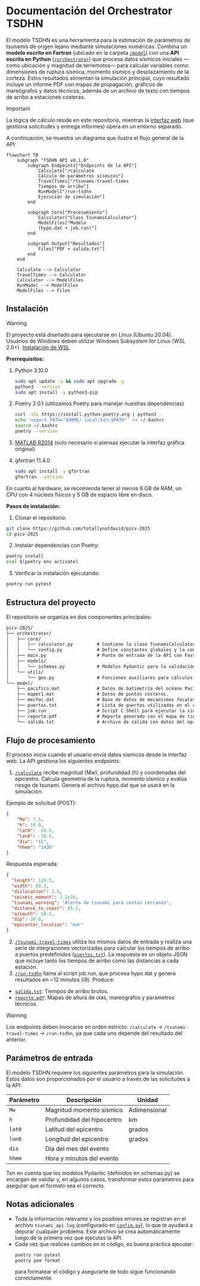 # Documentación del Orchestrator TSDHN

El modelo TSDHN es una herramienta para la estimación de parámetros de tsunamis de origen lejano mediante simulaciones numéricas. Combina un **modelo escrito en Fortran** (ubicado en la carpeta [`/model`](/model/)) con una **API escrita en Python** ([`/orchestrator`](/orchestrator/)) que procesa datos sísmicos iniciales —como ubicación y magnitud de terremotos— para calcular variables como: dimensiones de ruptura sísmica, momento sísmico y desplazamiento de la corteza. Estos resultados alimentan la simulación principal, cuyo resultado incluye un informe PDF con mapas de propagación, gráficos de mareógrafos y datos técnicos, además de un archivo de texto con tiempos de arribo a estaciones costeras.

> [!IMPORTANT]
> La lógica de cálculo reside en este repositorio, mientras la [interfaz web](https://github.com/totallynotdavid/picv-2025-web) (que gestiona solicitudes y entrega informes) opera en un entorno separado.

A continuación, se muestra un diagrama que ilustra el flujo general de la API:

```mermaid
flowchart TB
    subgraph "TSDHN API v0.1.0"
        subgraph Endpoints["Endpoints de la API"]
            Calculate["/calculate
            Cálculo de parámetros sísmicos"]
            TravelTimes["/tsunami-travel-times
            Tiempos de arribo"]
            RunModel["/run-tsdhn
            Ejecución de simulación"]
        end

        subgraph Core["Procesamiento"]
            Calculator["Class TsunamiCalculator"]
            ModelFiles["Modelo
            (hypo.dat + job.run)"]
        end

        subgraph Output["Resultados"]
            Files["PDF + salida.txt"]
        end
    end

    Calculate --> Calculator
    TravelTimes --> Calculator
    Calculator --> ModelFiles
    RunModel --> ModelFiles
    ModelFiles --> Files
```

## Instalación

> [!WARNING]
> El proyecto está diseñado para ejecutarse en Linux (Ubuntu 20.04). Usuarios de Windows deben utilizar Windows Subsystem for Linux (WSL 2.0+). [Instalación de WSL](https://learn.microsoft.com/es-es/windows/wsl/install)

**Prerrequisitos:**

1. Python 3.10.0
   ```bash
   sudo apt update -y && sudo apt upgrade -y
   python3 --version
   sudo apt install -y python3-pip
   ```
2. Poetry 2.0.1 (utilizamos Poetry para manejar nuestras dependencias)

   ```bash
   curl -sSL https://install.python-poetry.org | python3 -
   echo 'export PATH="$HOME/.local/bin:$PATH"' >> ~/.bashrc
   source ~/.bashrc
   poetry --version
   ```

3. [MATLAB R2014](https://drive.google.com/file/d/1VhLnwXX78Y7O8huwlRuE-shOW2LKlVpd/view?usp=drive_link) (solo necesario si piensas ejecutar la interfaz gráfica original)

4. gfortran 11.4.0
   ```bash
   sudo apt install -y gfortran
   gfortran --version
   ```

En cuanto al hardware, se recomienda tener al menos 8 GB de RAM, un CPU con 4 núcleos físicos y 5 GB de espacio libre en disco.

**Pasos de instalación:**

1. Clonar el repositorio:

```bash
git clone https://github.com/totallynotdavid/picv-2025
cd picv-2025
```

2. Instalar dependencias con Poetry:

```bash
poetry install
eval $(poetry env activate)
```

3. Verificar la instalación ejecutando:

```bash
poetry run pytest
```

## Estructura del proyecto

El repositorio se organiza en dos componentes principales:

```txt
picv-2025/
├── orchestrator/
│   ├── core/
│   │   ├── calculator.py         # Contiene la clase TsunamiCalculator y la lógica central de los cálculos.
│   │   └── config.py             # Define constantes globales y la configuración del logging.
│   ├── main.py                   # Punto de entrada de la API con FastAPI y definición de los endpoints.
│   ├── models/
│   │   └── schemas.py            # Modelos Pydantic para la validación y transformación de los datos.
│   └── utils/
│       └── geo.py                # Funciones auxiliares para cálculos geográficos (distancias, formatos, etc.).
└── model/
    ├── pacifico.mat              # Datos de batimetría del océano Pacífico.
    ├── maper1.mat                # Datos de puntos costeros.
    ├── mecfoc.dat                # Base de datos de mecanismos focales históricos.
    ├── puertos.txt               # Lista de puertos utilizados en el cálculo de tiempos de arribo.
    ├── job.run                   # Script C Shell para ejecutar la simulación.
    ├── reporte.pdf               # Reporte generado con el mapa de tiempos y mareogramas.
    └── salida.txt                # Archivo de salida con datos del epicentro y tiempos de arribo.
```

## Flujo de procesamiento

El proceso inicia cuando el usuario envía datos sísmicos desde la interfaz web. La API gestiona los siguientes endpoints:

1. [`/calculate`](orchestrator/main.py?plain=1#L25) recibe magnitud (Mw), profundidad (h) y coordenadas del epicentro. Calcula geometría de la ruptura, momento sísmico y evalúa riesgo de tsunami. Genera el archivo hypo.dat que se usará en la simulación.

Ejemplo de solicitud (POST):

```json
{
    "Mw": 7.5,
    "h": 10.0,
    "lat0": -20.5,
    "lon0": -70.5,
    "dia": "15",
    "hhmm": "1430"
}
```

Respuesta esperada:

```json
{
  "length": 120.5,
  "width": 80.3,
  "dislocation": 2.5,
  "seismic_moment": 3.2e20,
  "tsunami_warning": "Alerta de tsunami para costas cercanas",
  "distance_to_coast": 45.2,
  "azimuth": 18.5,
  "dip": 30.0,
  "epicenter_location": "mar"
}
```

2. [`/tsunami-travel-times`](orchestrator/main.py?plain=1#L43) utiliza los mismos datos de entrada y realiza una serie de integraciones vectorizadas para calcular los tiempos de arribo a puertos predefinidos ([`puertos.txt`](/model/puertos.txt)). La respuesta es un objeto JSON que incluye tanto los tiempos de arribo como las distancias a cada estación.
3. [`/run-tsdhn`](orchestrator/main.py?plain=1#L59) llama al script job.run, que procesa hypo.dat y genera resultados en ~12 minutos (i9). Produce:

- [`salida.txt`](model/salida.txt): Tiempos de arribo brutos.
- [`reporte.pdf`](model/reporte.pdf): Mapas de altura de olas, mareógrafos y parámetros técnicos.

> [!WARNING]
> Los endpoints deben invocarse en orden estricto: `/calculate` -> `/tsunami-travel-times` -> `/run-tsdhn`, ya que cada uno depende del resultado del anterior.

## Parámetros de entrada

El modelo TSDHN requiere los siguientes parámetros para la simulación. Estos datos son proporcionados por el usuario a través de las solicitudes a la API:

| Parámetro | Descripción                | Unidad       |
| --------- | -------------------------- | ------------ |
| `Mw`      | Magnitud momento sísmico   | Adimensional |
| `h`       | Profundidad del hipocentro | km           |
| `lat0`    | Latitud del epicentro      | grados       |
| `lon0`    | Longitud del epicentro     | grados       |
| `dia`     | Día del mes del evento     |              |
| `hhmm`    | Hora y minutos del evento  |              |

Ten en cuenta que los modelos Pydantic (definidos en schemas.py) se encargan de validar y, en algunos casos, transformar estos parámetros para asegurar que el formato sea el correcto.

## Notas adicionales

- Toda la información relevante y los posibles errores se registran en el archivo `tsunami_api.log` (configurado en [`config.py`](/orchestrator/core/config.py)), lo que te ayudará a depurar cualquier problema. Este archivo se crea automáticamente luego de la primera vez que ejecutas la API.
- Cada vez que realices cambios en el código, es buena práctica ejecutar:
  ```bash
  poetry run pytest
  poetry poe format
  ```
  para formatear el código y asegurarte de todo sigue funcionando correctamente.
